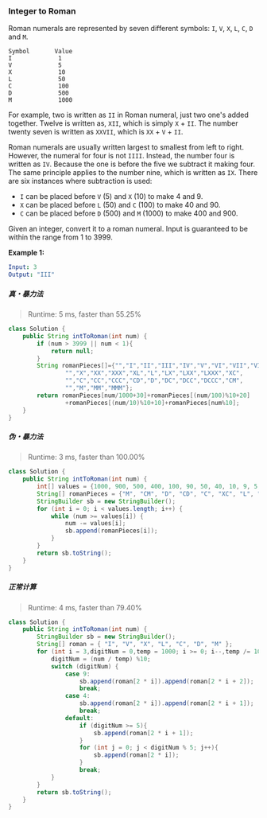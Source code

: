 ### Integer to Roman

Roman numerals are represented by seven different symbols: `I`, `V`, `X`, `L`, `C`, `D` and `M`.

```
Symbol       Value
I             1
V             5
X             10
L             50
C             100
D             500
M             1000
```

For example, two is written as `II` in Roman numeral, just two one's added together. Twelve is written as, `XII`, which is simply `X` + `II`. The number twenty seven is written as `XXVII`, which is `XX` + `V` + `II`.

Roman numerals are usually written largest to smallest from left to right. However, the numeral for four is not `IIII`. Instead, the number four is written as `IV`. Because the one is before the five we subtract it making four. The same principle applies to the number nine, which is written as `IX`. There are six instances where subtraction is used:

- `I` can be placed before `V` (5) and `X` (10) to make 4 and 9. 
- `X` can be placed before `L` (50) and `C` (100) to make 40 and 90. 
- `C` can be placed before `D` (500) and `M` (1000) to make 400 and 900.

Given an integer, convert it to a roman numeral. Input is guaranteed to be within the range from 1 to 3999.

**Example 1:**

```yml
Input: 3
Output: "III"
```

##### 真・暴力法

> Runtime: 5 ms, faster than 55.25% 

```java
class Solution {
    public String intToRoman(int num) {
        if (num > 3999 || num < 1){
            return null;
        }
        String romanPieces[]={"","I","II","III","IV","V","VI","VII","VIII","IX",
                "","X","XX","XXX","XL","L","LX","LXX","LXXX","XC",
                "","C","CC","CCC","CD","D","DC","DCC","DCCC","CM",
                "","M","MM","MMM"};
        return romanPieces[num/1000+30]+romanPieces[(num/100)%10+20]
                +romanPieces[(num/10)%10+10]+romanPieces[num%10];
    }
}
```

##### 伪・暴力法

> Runtime: 3 ms, faster than 100.00% 

```java
class Solution {
    public String intToRoman(int num) {
        int[] values = {1000, 900, 500, 400, 100, 90, 50, 40, 10, 9, 5, 4, 1};
        String[] romanPieces = {"M", "CM", "D", "CD", "C", "XC", "L", "XL", "X", "IX", "V", "IV", "I"};
        StringBuilder sb = new StringBuilder();
        for (int i = 0; i < values.length; i++) {
            while (num >= values[i]) {
                num -= values[i];
                sb.append(romanPieces[i]);
            }
        }
        return sb.toString();
    }
}
```

##### 正常计算

> Runtime: 4 ms, faster than 79.40%

```java
class Solution {
    public String intToRoman(int num) {
        StringBuilder sb = new StringBuilder();
        String[] roman = { "I", "V", "X", "L", "C", "D", "M" };
        for (int i = 3,digitNum = 0,temp = 1000; i >= 0; i--,temp /= 10) {
            digitNum = (num / temp) %10;
            switch (digitNum) {
                case 9:
                    sb.append(roman[2 * i]).append(roman[2 * i + 2]);
                    break;
                case 4:
                    sb.append(roman[2 * i]).append(roman[2 * i + 1]);
                    break;
                default:
                    if (digitNum >= 5){
                        sb.append(roman[2 * i + 1]);
                    }
                    for (int j = 0; j < digitNum % 5; j++){
                        sb.append(roman[2 * i]);
                    }
                    break;
            }
        }
        return sb.toString();
    }
}
```

